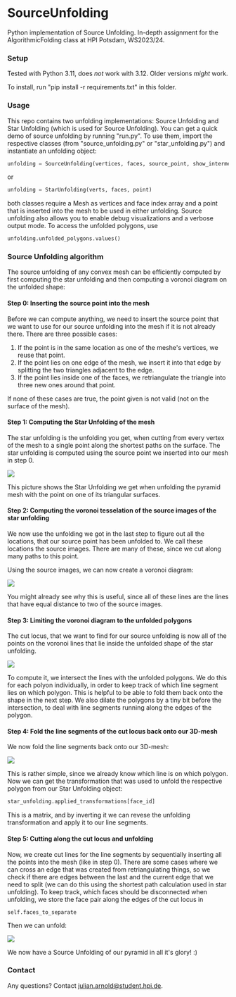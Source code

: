 # SourceUnfolding
Python implementation of Source Unfolding.
In-depth assignment for the AlgorithmicFolding class at HPI Potsdam, WS2023/24.


### Setup
Tested with Python 3.11, does *not* work with 3.12. Older versions *might* work.

To install, run "pip install -r requirements.txt" in this folder.



### Usage
This repo contains two unfolding implementations: Source Unfolding and Star Unfolding (which is used for Source Unfolding).
You can get a quick demo of source unfolding by running "run.py".
To use them, import the respective classes (from "source_unfolding.py" or "star_unfolding.py") and instantiate an unfolding object:

~~~python
unfolding = SourceUnfolding(vertices, faces, source_point, show_intermediate_results=False, report_errors=False)
~~~
or
~~~python
unfolding = StarUnfolding(verts, faces, point)
~~~

both classes require a Mesh as vertices and face index array and a point that is inserted into the mesh to be used in either unfolding.
Source unfolding also allows you to enable debug visualizations and a verbose output mode.
To access the unfolded polygons, use
~~~python
unfolding.unfolded_polygons.values()
~~~

### Source Unfolding algorithm
The source unfolding of any convex mesh can be efficiently computed by first computing the star unfolding and then computing a voronoi diagram on the unfolded shape:

#### Step 0: Inserting the source point into the mesh
Before we can compute anything, we need to insert the source point that we want to use for our source unfolding into the mesh if it is not already there. There are three possible cases:
1. If the point is in the same location as one of the meshe's vertices, we reuse that point.
2. If the point lies on one edge of the mesh, we insert it into that edge by splitting the two triangles adjacent to the edge.
3. If the point lies inside one of the faces, we retriangulate the triangle into three new ones around that point.

If none of these cases are true, the point given is not valid (not on the surface of the mesh).

#### Step 1: Computing the Star Unfolding of the mesh
The star unfolding is the unfolding you get, when cutting from every vertex of the mesh to a single point along the shortest paths on the surface. The star unfolding is computed using the source point we inserted into our mesh in step 0. 

![](img/starUnfolding.png)

This picture shows the Star Unfolding we get when unfolding the pyramid mesh with the point on one of its triangular surfaces.

#### Step 2: Computing the voronoi tesselation of the source images of the star unfolding

We now use the unfolding we got in the last step to figure out all the locations, that our source point has been unfolded to. We call these locations the source images.
There are many of these, since we cut along many paths to this point. 

Using the source images, we can now create a voronoi diagram:

![](img/voronoiDiagram.png)

You might already see why this is useful, since all of these lines are the lines that have equal distance to two of the source images.

#### Step 3: Limiting the voronoi diagram to the unfolded polygons

The cut locus, that we want to find for our source unfolding is now all of the points on the voronoi lines that lie inside the unfolded shape of the star unfolding. 

![](img/intersection.png)

To compute it, we intersect the lines with the unfolded polygons. We do this for each polyon individually, in order to keep track of which line segment lies on which polygon. This is helpful to be able to fold them back onto the shape in the next step. We also dilate the polygons by a tiny bit before the intersection, to deal with line segments running along the edges of the polygon.

#### Step 4: Fold the line segments of the cut locus back onto our 3D-mesh

We now fold the line segments back onto our 3D-mesh:

![](/img/refolded.png)

This is rather simple, since we already know which line is on which polygon. Now we can get the transformation that was used to unfold the respective polygon from our Star Unfolding object:
~~~python
star_unfolding.applied_transformations[face_id]
~~~
This is a matrix, and by inverting it we can revese the unfolding transformation and apply it to our line segments.

#### Step 5: Cutting along the cut locus and unfolding

Now, we create cut lines for the line segments by sequentially inserting all the points into the mesh (like in step 0). 
There are some cases where we can cross an edge that was created from retriangulating things, so we check if there are edges between the last and the current edge that we need to split (we can do this using the shortest path calculation used in star unfolding). To keep track, which faces should be disconnected when unfolding, we store the face pair along the edges of the cut locus in 
~~~
self.faces_to_separate
~~~
Then we can unfold:

![](/img/sourceUnfolding.png)

We now have a Source Unfolding of our pyramid in all it's glory! :)

### Contact

Any questions? Contact julian.arnold@student.hpi.de.
